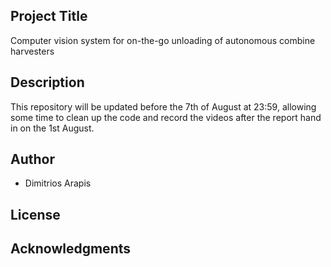 ## Project Title

Computer vision system for on-the-go unloading of autonomous combine harvesters

## Description

This repository will be updated before the 7th of August at 23:59, allowing some time to clean up the code and record the videos after the report hand in on the 1st August. 

## Author

* Dimitrios Arapis

## License

## Acknowledgments
